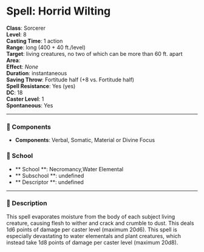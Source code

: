 
# Spell: Horrid Wilting
**Class**: Sorcerer  
**Level**: 8  
**Casting Time**: 1 action  
**Range**: long (400 + 40 ft./level)  
**Target**: living creatures, no two of which can be more than 60 ft. apart  
**Area**:   
**Effect**: _None_  
**Duration**: instantaneous  
**Saving Throw**: Fortitude half (+8 vs. Fortitude half)  
**Spell Resistance**: Yes (yes)  
**DC**: 18  
**Caster Level**: 1  
**Spontaneous**: Yes

---

### 🔮 Components
- **Components**: Verbal, Somatic, Material or Divine Focus

### 🏫 School
- ** School **: Necromancy,Water Elemental
- ** Subschool **: undefined
- ** Descriptor **: undefined
---

### 📜 Description
This spell evaporates moisture from the body of each subject living creature, causing flesh to wither and crack and crumble to dust. This deals 1d6 points of damage per caster level (maximum 20d6). This spell is especially devastating to water elementals and plant creatures, which instead take 1d8 points of damage per caster level (maximum 20d8).

